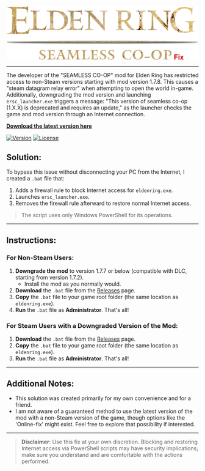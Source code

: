 <p align="center">
  <img src="ER.png" alt="Elden Ring .png" />
</p>

---

The developer of the "SEAMLESS CO-OP" mod for Elden Ring has restricted access to non-Steam versions starting with mod version 1.7.8. This causes a "steam datagram relay error" when attempting to open the world in-game. Additionally, downgrading the mod version and launching `ersc_launcher.exe` triggers a message: "This version of seamless co-op (1.X.X) is deprecated and requires an update," as the launcher checks the game and mod version through an Internet connection.

[**Download the latest version here**](https://github.com/cfrBernard/Seamless-coop-fix/releases)

[![Version](https://img.shields.io/badge/version-v1.0.0-blue)](https://github.com/cfrBernard/Seamless-coop-fix/releases)
[![License](https://img.shields.io/github/license/cfrBernard/MaskMapWizard)](./LICENSE.md)



## Solution:
To bypass this issue without disconnecting your PC from the Internet, I created a `.bat` file that:
1. Adds a firewall rule to block Internet access for `eldenring.exe`.
2. Launches `ersc_launcher.exe`.
3. Removes the firewall rule afterward to restore normal Internet access.

> The script uses only Windows PowerShell for its operations.

---

## Instructions:

### For Non-Steam Users:
1. **Downgrade the mod** to version 1.7.7 or below (compatible with DLC, starting from version 1.7.2).
   - Install the mod as you normally would.
2. **Download** the `.bat` file from the [Releases](https://github.com/cfrBernard/Seamless-coop-fix/releases) page.
3. **Copy** the `.bat` file to your game root folder (the same location as `eldenring.exe`).
4. **Run** the `.bat` file as **Administrator**. That's all!

### For Steam Users with a Downgraded Version of the Mod:
1. **Download** the `.bat` file from the [Releases](https://github.com/cfrBernard/Seamless-coop-fix/releases) page.
2. **Copy** the `.bat` file to your game root folder (the same location as `eldenring.exe`).
3. **Run** the `.bat` file as **Administrator**. That's all!

---

## Additional Notes:
- This solution was created primarily for my own convenience and for a friend. 
- I am not aware of a guaranteed method to use the latest version of the mod with a non-Steam version of the game, though options like the 'Online-fix' might exist. Feel free to explore that possibility if interested.

---

> **Disclaimer**: Use this fix at your own discretion. Blocking and restoring Internet access via PowerShell scripts may have security implications; make sure you understand and are comfortable with the actions performed.

